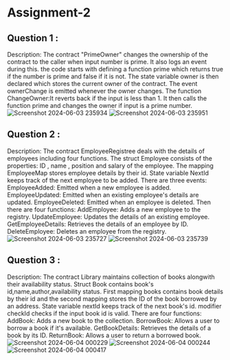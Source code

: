 # Assignment-2

## Question 1 :

Description:
The contract "PrimeOwner" changes the ownership of the contract to the caller when input number is prime. It also logs an event during this.
the code starts with defining a function prime which returns true if the number is prime and false if it is not.
The state variable owner is then declared which stores the current owner of the contract.
The event ownerChange is emitted whenever the owner changes.
The function ChangeOwner:It reverts back if the input is less than 1. It then calls the function prime and changes the owner if input is a prime number.
![Screenshot 2024-06-03 235934](https://github.com/DeFi-Unchained-IITK/assignment-2-architag24/assets/169921772/d3b1dc19-6e4e-423a-b689-23da491d8181)
![Screenshot 2024-06-03 235951](https://github.com/DeFi-Unchained-IITK/assignment-2-architag24/assets/169921772/c4fd8082-fdbe-440e-9eb6-805f5078b99b)





## Question 2 :

Description:
The contract EmployeeRegistree deals with the details of employees including four functions.
The struct Employee consists of the properties: ID , name , position and salary of the employee.
The mapping EmployeeMap stores employee details by their id.
State variable NextId keeps track of the next employee to be added.
There are three events:
EmployeeAdded: Emitted when a new employee is added.
EmployeeUpdated: Emitted when an existing employee's details are updated.
EmployeeDeleted: Emitted when an employee is deleted.
Then there are four functions: 
AddEmployee: Adds a new employee to the registry.
UpdateEmployee: Updates the details of an existing employee.
GetEmployeeDetails: Retrieves the details of an employee by ID.
DeleteEmployee: Deletes an employee from the registry.
![Screenshot 2024-06-03 235727](https://github.com/DeFi-Unchained-IITK/assignment-2-architag24/assets/169921772/38f6ee8d-9884-4ce8-87f0-405456b1340f)
![Screenshot 2024-06-03 235739](https://github.com/DeFi-Unchained-IITK/assignment-2-architag24/assets/169921772/ef607032-4d39-4cc6-ad2f-3ed52257eb55)



## Question 3 :

Description: 
The contract Library maintains collection of books alongwith their availability status.
Struct Book contains book's id,name,author,availability status.
First mapping books contains book details by their id and the second mapping stores the ID of the book borrowed by an address.
State variable nextId keeps track of the next book's id.
modifier checkId checks if the input book id is valid.
There are four functions:
AddBook: Adds a new book to the collection.
BorrowBook: Allows a user to borrow a book if it's available.
GetBookDetails: Retrieves the details of a book by its ID.
ReturnBook: Allows a user to return a borrowed book.
![Screenshot 2024-06-04 000229](https://github.com/DeFi-Unchained-IITK/assignment-2-architag24/assets/169921772/80c296d4-eae0-4cbd-94f5-45204665f445)
![Screenshot 2024-06-04 000244](https://github.com/DeFi-Unchained-IITK/assignment-2-architag24/assets/169921772/640f56ec-2d73-47d4-842c-5490b29fef10)
![Screenshot 2024-06-04 000417](https://github.com/DeFi-Unchained-IITK/assignment-2-architag24/assets/169921772/4bcc40a2-b954-4d88-862e-9a28d75aa36b)














